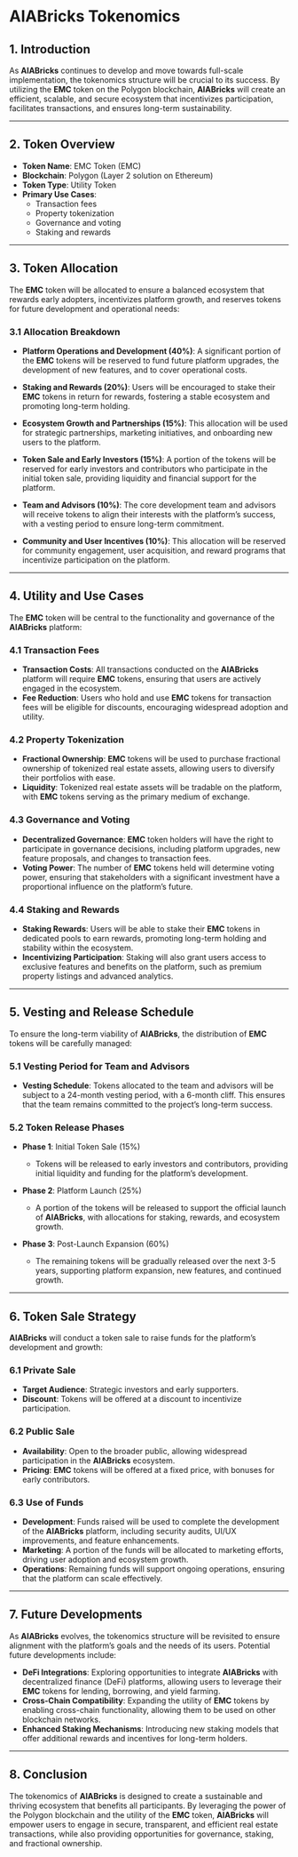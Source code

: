 # **AIABricks Tokenomics**

## **1. Introduction**

As **AIABricks** continues to develop and move towards full-scale implementation, the tokenomics structure will be crucial to its success. By utilizing the **EMC** token on the Polygon blockchain, **AIABricks** will create an efficient, scalable, and secure ecosystem that incentivizes participation, facilitates transactions, and ensures long-term sustainability.

---

## **2. Token Overview**

- **Token Name**: EMC Token (EMC)
- **Blockchain**: Polygon (Layer 2 solution on Ethereum)
- **Token Type**: Utility Token
- **Primary Use Cases**:
  - Transaction fees
  - Property tokenization
  - Governance and voting
  - Staking and rewards

---

## **3. Token Allocation**

The **EMC** token will be allocated to ensure a balanced ecosystem that rewards early adopters, incentivizes platform growth, and reserves tokens for future development and operational needs:

### **3.1 Allocation Breakdown**

- **Platform Operations and Development (40%)**: A significant portion of the **EMC** tokens will be reserved to fund future platform upgrades, the development of new features, and to cover operational costs.
  
- **Staking and Rewards (20%)**: Users will be encouraged to stake their **EMC** tokens in return for rewards, fostering a stable ecosystem and promoting long-term holding.

- **Ecosystem Growth and Partnerships (15%)**: This allocation will be used for strategic partnerships, marketing initiatives, and onboarding new users to the platform.

- **Token Sale and Early Investors (15%)**: A portion of the tokens will be reserved for early investors and contributors who participate in the initial token sale, providing liquidity and financial support for the platform.

- **Team and Advisors (10%)**: The core development team and advisors will receive tokens to align their interests with the platform’s success, with a vesting period to ensure long-term commitment.

- **Community and User Incentives (10%)**: This allocation will be reserved for community engagement, user acquisition, and reward programs that incentivize participation on the platform.

---

## **4. Utility and Use Cases**

The **EMC** token will be central to the functionality and governance of the **AIABricks** platform:

### **4.1 Transaction Fees**

- **Transaction Costs**: All transactions conducted on the **AIABricks** platform will require **EMC** tokens, ensuring that users are actively engaged in the ecosystem.
- **Fee Reduction**: Users who hold and use **EMC** tokens for transaction fees will be eligible for discounts, encouraging widespread adoption and utility.

### **4.2 Property Tokenization**

- **Fractional Ownership**: **EMC** tokens will be used to purchase fractional ownership of tokenized real estate assets, allowing users to diversify their portfolios with ease.
- **Liquidity**: Tokenized real estate assets will be tradable on the platform, with **EMC** tokens serving as the primary medium of exchange.

### **4.3 Governance and Voting**

- **Decentralized Governance**: **EMC** token holders will have the right to participate in governance decisions, including platform upgrades, new feature proposals, and changes to transaction fees.
- **Voting Power**: The number of **EMC** tokens held will determine voting power, ensuring that stakeholders with a significant investment have a proportional influence on the platform’s future.

### **4.4 Staking and Rewards**

- **Staking Rewards**: Users will be able to stake their **EMC** tokens in dedicated pools to earn rewards, promoting long-term holding and stability within the ecosystem.
- **Incentivizing Participation**: Staking will also grant users access to exclusive features and benefits on the platform, such as premium property listings and advanced analytics.

---

## **5. Vesting and Release Schedule**

To ensure the long-term viability of **AIABricks**, the distribution of **EMC** tokens will be carefully managed:

### **5.1 Vesting Period for Team and Advisors**

- **Vesting Schedule**: Tokens allocated to the team and advisors will be subject to a 24-month vesting period, with a 6-month cliff. This ensures that the team remains committed to the project’s long-term success.

### **5.2 Token Release Phases**

- **Phase 1**: Initial Token Sale (15%)
  - Tokens will be released to early investors and contributors, providing initial liquidity and funding for the platform’s development.
  
- **Phase 2**: Platform Launch (25%)
  - A portion of the tokens will be released to support the official launch of **AIABricks**, with allocations for staking, rewards, and ecosystem growth.

- **Phase 3**: Post-Launch Expansion (60%)
  - The remaining tokens will be gradually released over the next 3-5 years, supporting platform expansion, new features, and continued growth.

---

## **6. Token Sale Strategy**

**AIABricks** will conduct a token sale to raise funds for the platform’s development and growth:

### **6.1 Private Sale**

- **Target Audience**: Strategic investors and early supporters.
- **Discount**: Tokens will be offered at a discount to incentivize participation.

### **6.2 Public Sale**

- **Availability**: Open to the broader public, allowing widespread participation in the **AIABricks** ecosystem.
- **Pricing**: **EMC** tokens will be offered at a fixed price, with bonuses for early contributors.

### **6.3 Use of Funds**

- **Development**: Funds raised will be used to complete the development of the **AIABricks** platform, including security audits, UI/UX improvements, and feature enhancements.
- **Marketing**: A portion of the funds will be allocated to marketing efforts, driving user adoption and ecosystem growth.
- **Operations**: Remaining funds will support ongoing operations, ensuring that the platform can scale effectively.

---

## **7. Future Developments**

As **AIABricks** evolves, the tokenomics structure will be revisited to ensure alignment with the platform’s goals and the needs of its users. Potential future developments include:

- **DeFi Integrations**: Exploring opportunities to integrate **AIABricks** with decentralized finance (DeFi) platforms, allowing users to leverage their **EMC** tokens for lending, borrowing, and yield farming.
- **Cross-Chain Compatibility**: Expanding the utility of **EMC** tokens by enabling cross-chain functionality, allowing them to be used on other blockchain networks.
- **Enhanced Staking Mechanisms**: Introducing new staking models that offer additional rewards and incentives for long-term holders.

---

## **8. Conclusion**

The tokenomics of **AIABricks** is designed to create a sustainable and thriving ecosystem that benefits all participants. By leveraging the power of the Polygon blockchain and the utility of the **EMC** token, **AIABricks** will empower users to engage in secure, transparent, and efficient real estate transactions, while also providing opportunities for governance, staking, and fractional ownership.

